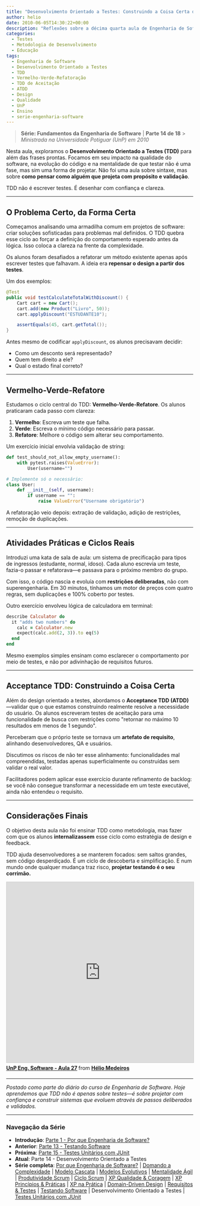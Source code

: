 ```yaml
---
title: "Desenvolvimento Orientado a Testes: Construindo a Coisa Certa da Forma Certa"
author: helio
date: 2010-06-05T14:30:22+00:00
description: "Reflexões sobre a décima quarta aula de Engenharia de Software, explorando o Desenvolvimento Orientado a Testes como uma metodologia de design que vai além dos testes para moldar como pensamos sobre construir software."
categories:
  - Testes
  - Metodologia de Desenvolvimento
  - Educação
tags:
  - Engenharia de Software
  - Desenvolvimento Orientado a Testes
  - TDD
  - Vermelho-Verde-Refatoração
  - TDD de Aceitação
  - ATDD
  - Design
  - Qualidade
  - UnP
  - Ensino
  - serie-engenharia-software
---
```


> **Série: Fundamentos da Engenharia de Software** | **Parte 14 de 18** > _Ministrada na Universidade Potiguar (UnP) em 2010_

Nesta aula, exploramos o **Desenvolvimento Orientado a Testes (TDD)** para além das frases prontas. Focamos em seu impacto na qualidade do software, na evolução do código e na mentalidade de que testar não é uma fase, mas sim uma forma de projetar. Não foi uma aula sobre sintaxe, mas sobre **como pensar como alguém que projeta com propósito e validação**.

TDD não é escrever testes. É desenhar com confiança e clareza.

---

## O Problema Certo, da Forma Certa

Começamos analisando uma armadilha comum em projetos de software: criar soluções sofisticadas para problemas mal definidos. O TDD quebra esse ciclo ao forçar a definição do comportamento esperado antes da lógica. Isso coloca a clareza na frente da complexidade.

Os alunos foram desafiados a refatorar um método existente apenas após escrever testes que falhavam. A ideia era **repensar o design a partir dos testes**.

Um dos exemplos:

```java
@Test
public void testCalculateTotalWithDiscount() {
    Cart cart = new Cart();
    cart.add(new Product("Livro", 50));
    cart.applyDiscount("ESTUDANTE10");

    assertEquals(45, cart.getTotal());
}
```

Antes mesmo de codificar `applyDiscount`, os alunos precisavam decidir:

- Como um desconto será representado?
- Quem tem direito a ele?
- Qual o estado final correto?

---

## Vermelho-Verde-Refatore

Estudamos o ciclo central do TDD: **Vermelho-Verde-Refatore**. Os alunos praticaram cada passo com clareza:

1. **Vermelho**: Escreva um teste que falha.
2. **Verde**: Escreva o mínimo código necessário para passar.
3. **Refatore**: Melhore o código sem alterar seu comportamento.

Um exercício inicial envolvia validação de string:

```python
def test_should_not_allow_empty_username():
    with pytest.raises(ValueError):
        User(username="")

# Implemente só o necessário:
class User:
    def __init__(self, username):
        if username == "":
            raise ValueError("Username obrigatório")
```

A refatoração veio depois: extração de validação, adição de restrições, remoção de duplicações.

---

## Atividades Práticas e Ciclos Reais

Introduzi uma kata de sala de aula: um sistema de precificação para tipos de ingressos (estudante, normal, idoso). Cada aluno escrevia um teste, fazia-o passar e refatorava—e passava para o próximo membro do grupo.

Com isso, o código nascia e evoluía com **restrições deliberadas**, não com superengenharia. Em 30 minutos, tínhamos um motor de preços com quatro regras, sem duplicações e 100% coberto por testes.

Outro exercício envolveu lógica de calculadora em terminal:

```ruby
describe Calculator do
  it "adds two numbers" do
    calc = Calculator.new
    expect(calc.add(2, 3)).to eq(5)
  end
end
```

Mesmo exemplos simples ensinam como esclarecer o comportamento por meio de testes, e não por adivinhação de requisitos futuros.

---

## Acceptance TDD: Construindo a Coisa Certa

Além do design orientado a testes, abordamos o **Acceptance TDD (ATDD)**—validar que o que estamos construindo realmente resolve a necessidade do usuário. Os alunos escreveram testes de aceitação para uma funcionalidade de busca com restrições como "retornar no máximo 10 resultados em menos de 1 segundo".

Perceberam que o próprio teste se tornava um **artefato de requisito**, alinhando desenvolvedores, QA e usuários.

Discutimos os riscos de não ter esse alinhamento: funcionalidades mal compreendidas, testadas apenas superficialmente ou construídas sem validar o real valor.

Facilitadores podem aplicar esse exercício durante refinamento de backlog: se você não consegue transformar a necessidade em um teste executável, ainda não entendeu o requisito.

---

## Considerações Finais

O objetivo desta aula não foi ensinar TDD como metodologia, mas fazer com que os alunos **internalizassem** esse ciclo como estratégia de design e feedback.

TDD ajuda desenvolvedores a se manterem focados: sem saltos grandes, sem código desperdiçado. É um ciclo de descoberta e simplificação. E num mundo onde qualquer mudança traz risco, **projetar testando é o seu corrimão.**

<div style="margin-bottom: 20px;">
<iframe src="https://www.slideshare.net/slideshow/embed_code/key/xBnDqOwtdg2Njq?startSlide=1" width="597" height="486" frameborder="0" marginwidth="0" marginheight="0" scrolling="no" style="border:1px solid #CCC; border-width:1px; margin-bottom:5px;max-width: 100%;" allowfullscreen></iframe> <div style="margin-bottom:5px"><strong> <a href="https://pt.slideshare.net/slideshow/unp-eng-software-aula-27/4487762" title="UnP Eng. Software - Aula 27" target="_blank">UnP Eng. Software - Aula 27</a> </strong> from <strong> <a href="https://www.slideshare.net/heliomedeiros" target="_blank">Hélio Medeiros</a> </strong></div></div>

---

_Postado como parte do diário do curso de Engenharia de Software. Hoje aprendemos que TDD não é apenas sobre testes—é sobre projetar com confiança e construir sistemas que evoluem através de passos deliberados e validados._

---

### **Navegação da Série**

- **Introdução**: [Parte 1 - Por que Engenharia de Software?](../2010-02-24-software-engineering-purpose/)
- **Anterior**: [Parte 13 - Testando Software](../2010-05-29-software-testing/)
- **Próxima**: [Parte 15 - Testes Unitários com JUnit](../2010-06-12-junit-unit-testing/)
- **Atual**: Parte 14 - Desenvolvimento Orientado a Testes
- **Série completa**: [Por que Engenharia de Software?](../2010-02-24-software-engineering-purpose/) | [Domando a Complexidade](../2010-03-02-complexity-process/) | [Modelo Cascata](../2010-03-10-waterfall-model/) | [Modelos Evolutivos](../2010-03-18-evolutionary-models/) | [Mentalidade Ágil](../2010-03-26-agile-mindset/) | [Produtividade Scrum](../2010-04-03-scrum-productivity/) | [Ciclo Scrum](../2010-04-11-scrum-cycle/) | [XP Qualidade & Coragem](../2010-04-19-xp-quality-courage/) | [XP Princípios & Práticas](../2010-05-01-xp-principles-practices/) | [XP na Prática](../2010-05-08-applying-xp-strategies/) | [Domain-Driven Design](../2010-05-15-domain-driven-design/) | [Requisitos & Testes](../2010-05-22-requirements-validation-tests/) | [Testando Software](../2010-05-29-software-testing/) | Desenvolvimento Orientado a Testes | [Testes Unitários com JUnit](../2010-06-12-junit-unit-testing/)
